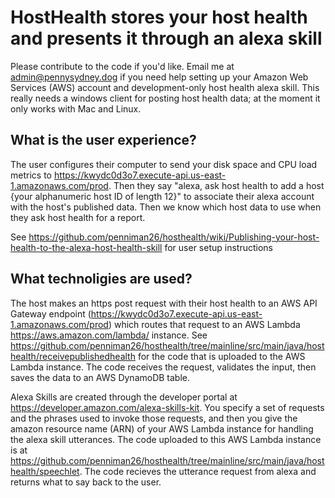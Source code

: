 # HostHealth stores your host health and presents it through an alexa skill

Please contribute to the code if you'd like. Email me at admin@pennysydney.dog if you need help setting up your Amazon Web Services (AWS) account and development-only host health alexa skill. This really needs a windows client for posting host health data; at the moment it only works with Mac and Linux.

## What is the user experience?

The user configures their computer to send your disk space and CPU load metrics to https://kwydc0d3o7.execute-api.us-east-1.amazonaws.com/prod. Then they say "alexa, ask host health to add a host {your alphanumeric host ID of length 12}" to associate their alexa account with the host's published data. Then we know which host data to use when they ask host health for a report.

See https://github.com/penniman26/hosthealth/wiki/Publishing-your-host-health-to-the-alexa-host-health-skill for user setup instructions

## What technoligies are used?

The host makes an https post request with their host health to an AWS API Gateway endpoint (https://kwydc0d3o7.execute-api.us-east-1.amazonaws.com/prod) which routes that request to an AWS Lambda https://aws.amazon.com/lambda/ instance. See https://github.com/penniman26/hosthealth/tree/mainline/src/main/java/hosthealth/receivepublishedhealth for the code that is uploaded to the AWS Lambda instance. The code receives the request, validates the input, then saves the data to an AWS DynamoDB table.

Alexa Skills are created through the developer portal at https://developer.amazon.com/alexa-skills-kit. You specify a set of requests and the phrases used to invoke those requests, and then you give the amazon resource name (ARN) of your AWS Lambda instance for handling the alexa skill utterances. The code uploaded to this AWS Lambda instance is at https://github.com/penniman26/hosthealth/tree/mainline/src/main/java/hosthealth/speechlet. The code recieves the utterance request from alexa and returns what to say back to the user.
